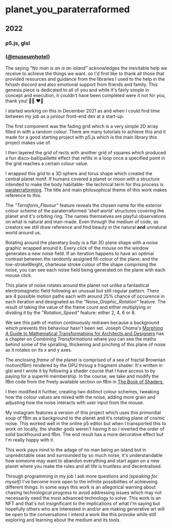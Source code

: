 # planet_you_paraterraformed
## 2022

### p5.js, glsl

### ([@museumhotel](https://www.fxhash.xyz/u/museumhotel))

The saying *"No man is an is an island"* acknowledges the inevitable help we receive to achieve the things we want. so I'd first like to thank all those that provided resources and guidance from the libraries I used to the help in the fxhash discord and also emotional support from friends and family. This genesis piece is dedicated to all of you and while it's fairly simple in concept and execution, it couldn't have been completed were it not for you, thank you! 🙌🏾 ❤️‍🔥

I started working on this in December 2021 as and when I could find time between my job as a juniour front-end dev at a start-up.

The first component was the fading grid which is a very simple 2D array filled in with a random colour. There are many tutorials to achieve this and it made for a good starting project with p5.js which is the main library this project makes use of.

I then layered the grid of rects with another grid of squares which produced a fun disco-ball/paillette effect that refills in a loop once a specified point in the grid reaches a certain colour value.

I wrapped this grid to a 3D sphere and torus shape which created the central planet motif. If humans covered a planet or moon with a structure intended to make the body habitable- the technical term for this process is [paraterraforming](https://marspedia.org/Paraterraforming). The title and main philosophical theme of this work makes reference to this.

The *"Terraform_Flavour"* feature reveals the chosen name for the exterior colour scheme of the paraterraformed *'shell world'* structures covering the planet and it's orbiting ring. The names themselves are playful observations on what is natural and man-made. Even through the medium of code, as creators we still draw reference and find beauty in the natural **and** unnatural world around us.

Rotating around the planetary body is a flat 3D plane shape with a noise graphic wrapped around it. Every click of the mouse on the window generates a new noise field. If an iteration happens to have an optimal contrast between the randomly assigned fill colour of the plane; and the low-strokeWeight, charteuse stroke colour of the shape comprising the noise, you can see each noise field being generated on the plane with each mouse click.

This plane of noise rotates around the planet not unlike a fantastical electromagnetic field following an unusual but still regular pattern. There are 4 possible motion paths each with around 25% chance of occurence in each iteration and designated as the *"Noise_Graphic_Rotation"* feature. The result of taking the value of the frame count and either multiplying or dividing it by the *"Rotation_Speed"* feature: either 2, 4, 6 or 8.

We see this path of motion continuously redrawn because a background which prevents this behaviour hasn't been set. Joseph Choma's [Morphing A Guide to Mathematical Transformations for Architects and Designers](https://blackwells.co.uk/bookshop/product/Morphing-by-Joseph-Choma-author/9781780674131) has a chapter on *Combining Transformations* where you can see the maths behind some of the spiralling, thickening and pinching of this plane of noise as it rotates on its x and y axes.

The enclosing *frame* of the planet is comprised of a sea of fractal Brownian motion(fBm) rendered by the GPU throug a fragment shader. It's written in glsl and I wrote it by following a shader course that I have access to by paying for a superHi membership. In the course, we take and modify the fBm code from the freely available section on fBm in [The Book of Shaders.](https://thebookofshaders.com/13/)

I then modified it further, creating two distinct colour schemes, tweaking how the colour values are mixed with the noise, adding more grain and adjusting how the noise interacts with user input from the mouse.

My instagram features a version of this project which uses this primordial soup of fBm as a background to the planet and it's rotating plane of cosmic noise. This worked well in the online p5 editor but when I transported this to work on locally, the shader gods weren't having it so I inverted the order of solid backfround and fBm. The end result has a more decorative effect but I'm really happy with it.

This work pays mind to the adage of no man being an island but in unpredictable seas and surrounded by so much noise, it's understandable how someone may want to abandon everything and start again on a new planet where you make the rules and all life is trustless and decentralised. 

Through programming in my job I ask more questions and *(speaking for myself)* I've become more open to the infinite possibilities of achieveing different things. In some ways this work is an allegorical warning about chasing technological progress to avoid addressing issues which may not necessarily need the most advanced technology to solve. This work is an NFT and that's not insignificant to the implications of what I'm saying but hopefully others who are interested in and/or are making generative art will be open to the conversations I intend a work like this provoke while still exploring and learning about the medium and its tools. 
